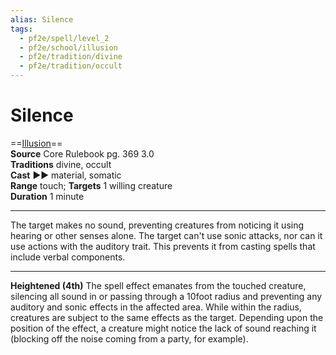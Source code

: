 ```yaml
---
alias: Silence
tags:
  - pf2e/spell/level_2
  - pf2e/school/illusion
  - pf2e/tradition/divine
  - pf2e/tradition/occult
---
```


# Silence

==[Illusion](../../../Traits/Illusion.md)==  
__Source__ Core Rulebook pg. 369 3.0  
**Traditions** divine, occult  
**Cast** ►► material, somatic  
**Range** touch; **Targets** 1 willing creature  
**Duration** 1 minute

---

The target makes no sound, preventing creatures from noticing it using hearing or other senses alone. The target can't use sonic attacks, nor can it use actions with the auditory trait. This prevents it from casting spells that include verbal components.

<hr>

**Heightened (4th)** The spell effect emanates from the touched creature, silencing all sound in or passing through a 10foot radius and preventing any auditory and sonic effects in the affected area. While within the radius, creatures are subject to the same effects as the target. Depending upon the position of the effect, a creature might notice the lack of sound reaching it (blocking off the noise coming from a party, for example).
